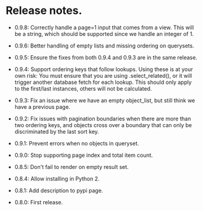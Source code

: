 # Release notes.

* 0.9.8: Correctly handle a page=1 input that comes from a view. This will be a string, which should be supported since we handle an integer of 1.

* 0.9.6: Better handling of empty lists and missing ordering on querysets.

* 0.9.5: Ensure the fixes from both 0.9.4 and 0.9.3 are in the same release.

* 0.9.4: Support ordering keys that follow lookups. Using these is at your own risk: You must ensure that you are using .select_related(), or it will trigger another database fetch for each lookup. This should only apply to the first/last instances, others will not be calculated.

* 0.9.3: Fix an issue where we have an empty object_list, but still think we have a previous page.

* 0.9.2: Fix issues with pagination boundaries when there are more than two ordering keys, and objects cross over a boundary that can only be discriminated by the last sort key.

* 0.9.1: Prevent errors when no objects in queryset.

* 0.9.0: Stop supporting page index and total item count.

* 0.8.5: Don't fail to render on empty result set.

* 0.8.4: Allow installing in Python 2.

* 0.8.1: Add description to pypi page.

* 0.8.0: First release.
